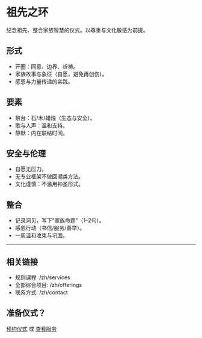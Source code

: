 # 祖先之环

纪念祖先、整合家族智慧的仪式。以尊重与文化敏感为前提。

## 形式
- 开圈：同意、边界、祈祷。
- 家族故事与象征（自愿，避免再创伤）。
- 感恩与力量传递的实践。

## 要素
- 祭台：石/木/蜡烛（生态与安全）。
- 歌与人声：温和支持。
- 静默：内在联结时间。

## 安全与伦理
- 自愿无压力。
- 无专业框架不做回溯类方法。
- 文化谨慎：不滥用神圣形式。

## 整合
- 记录洞见，写下"家族命题"（1–2句）。
- 感恩行动（书信/服务/善举）。
- 一周温和收束与巩固。

---

## 相关链接
- 规则课程: /zh/services
- 全部综合项目: /zh/offerings
- 联系方式: /zh/contact

## 准备仪式？
[预约仪式](/zh/contact) 或 [查看服务](/zh/services)

